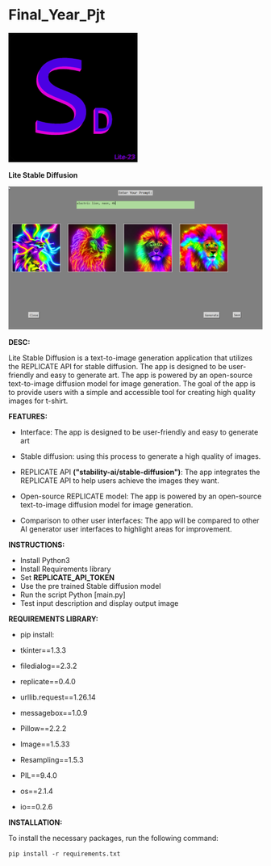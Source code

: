 # Final_Year_Pjt

![Sample Image](https://github.com/ali7d/Final_Year_Pjt/blob/467441c27a4a997e4f62259d5013a43ebc400baf/icon-sd256.png)


**Lite Stable Diffusion**

![Sample Image](https://github.com/ali7d/Final_Year_Pjt/blob/f4730a02750dc67c44d56e1fd1fcf21df3ca2044/lionsc.png)


**DESC:**

Lite Stable Diffusion is a text-to-image generation application that utilizes the REPLICATE API for stable diffusion. The app is designed to be user-friendly and easy to generate art. The app is powered by an open-source text-to-image diffusion model for image generation. The goal of the app is to provide users with a simple and accessible tool for creating high quality images for t-shirt.


**FEATURES:**

 - Interface: The app is designed to be user-friendly and easy to generate art

 - Stable diffusion: using this process to generate a high quality of images.

 - REPLICATE API **("stability-ai/stable-diffusion")**: The app integrates the REPLICATE API to help users achieve the images they want.

 - Open-source REPLICATE model: The app is powered by an open-source text-to-image diffusion model for image generation.

 - Comparison to other user interfaces: The app will be compared to other AI generator user interfaces to highlight areas for improvement.


**INSTRUCTIONS:**

 - Install Python3 
 - Install Requirements library
 - Set **REPLICATE_API_TOKEN**
 - Use the pre trained Stable diffusion model
 - Run the script Python [main.py]
 - Test input description and display output image

 
 **REQUIREMENTS LIBRARY:**
 
 - pip install:
 
 - tkinter==1.3.3
 - filedialog==2.3.2
 - replicate==0.4.0
 - urllib.request==1.26.14
 - messagebox==1.0.9
 - Pillow==2.2.2
 - Image==1.5.33
 - Resampling==1.5.3
 - PIL==9.4.0
 - os==2.1.4
 - io==0.2.6


**INSTALLATION:**

To install the necessary packages, run the following command:

```
pip install -r requirements.txt
```
